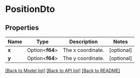 # PositionDto

## Properties

Name | Type | Description | Notes
------------ | ------------- | ------------- | -------------
**x** | Option<**f64**> | The x coordinate. | [optional]
**y** | Option<**f64**> | The y coordinate. | [optional]

[[Back to Model list]](../README.md#documentation-for-models) [[Back to API list]](../README.md#documentation-for-api-endpoints) [[Back to README]](../README.md)


